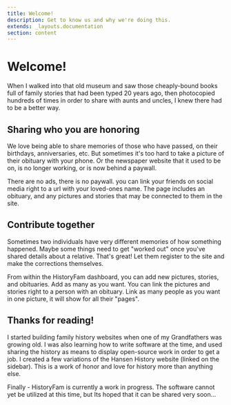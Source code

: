 ```yaml
---
title: Welcome!
description: Get to know us and why we're doing this.
extends: _layouts.documentation
section: content
---
```


# Welcome!

When I walked into that old museum and saw those cheaply-bound books full of family stories that had been 
typed 20 years ago, then photocopied hundreds of times in order to share with aunts and uncles, I knew
there had to be a better way.

## Sharing who you are honoring

We love being able to share memories of those who have passed, on their birthdays, anniversaries, etc.
But sometimes it's too hard to take a picture of their obituary with your phone. Or the newspaper website
that it used to be on, is no longer working, or is now behind a paywall.

There are no ads, there is no paywall. you can link your friends on social media right to a url with 
your loved-ones name. The page includes an obituary, and any pictures and stories that may be
connected to them in the site.

## Contribute together

Sometimes two individuals have very different memories of how something happened. Maybe some things need to get 
"worked out" once you've shared details about a relative. That's great! Let them register to the site and make the 
corrections themselves. 

From within the HistoryFam dashboard, you can add new pictures, stories, and obituaries. Add as many as you want.
You can link the pictures and stories right to a person with an obituary. Link as many people as you want in one
picture, it will show for all their "pages".

## Thanks for reading!
I started building family history websites when one of my Grandfathers was growing old. I was also learning
how to write software at the time, and used sharing the history as means to display open-source work in order
to get a job. I created a few variations of the Hansen History website (linked on the sidebar).
This is a work of honor and love for history more than anything else.

Finally - HistoryFam is currently a work in progress. The software cannot yet be utilized at this time, but Its hoped 
that it can be shared very soon...